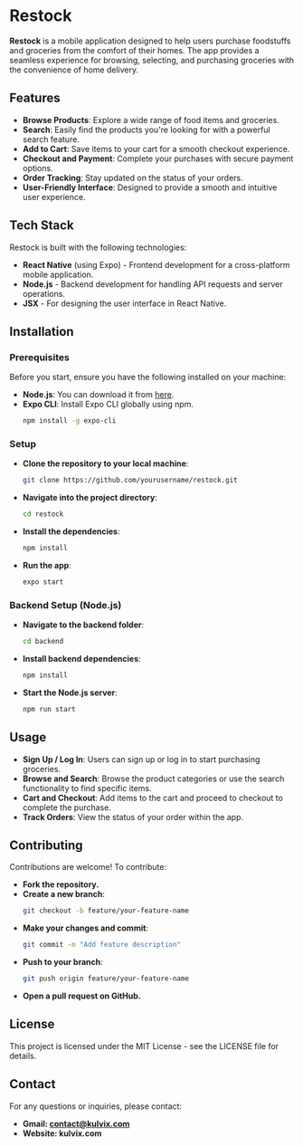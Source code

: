 # Restock

**Restock** is a mobile application designed to help users purchase foodstuffs and groceries from the comfort of their homes. The app provides a seamless experience for browsing, selecting, and purchasing groceries with the convenience of home delivery.

## Features
- **Browse Products**: Explore a wide range of food items and groceries.
- **Search**: Easily find the products you're looking for with a powerful search feature.
- **Add to Cart**: Save items to your cart for a smooth checkout experience.
- **Checkout and Payment**: Complete your purchases with secure payment options.
- **Order Tracking**: Stay updated on the status of your orders.
- **User-Friendly Interface**: Designed to provide a smooth and intuitive user experience.

## Tech Stack
Restock is built with the following technologies:
- **React Native** (using Expo) - Frontend development for a cross-platform mobile application.
- **Node.js** - Backend development for handling API requests and server operations.
- **JSX** - For designing the user interface in React Native.

## Installation

### Prerequisites
Before you start, ensure you have the following installed on your machine:
- **Node.js**: You can download it from [here](https://nodejs.org/).
- **Expo CLI**: Install Expo CLI globally using npm.
  ```bash
  npm install -g expo-cli

### Setup

- **Clone the repository to your local machine**:
  ```bash
  git clone https://github.com/yourusername/restock.git
- **Navigate into the project directory**:
  ```bash
  cd restock

- **Install the dependencies**:
  ```bash
  npm install

- **Run the app**:
  ```bash
  expo start
### Backend Setup (Node.js)

- **Navigate to the backend folder**:
  ```bash
  cd backend

- **Install backend dependencies**:
  ```bash
  npm install

- **Start the Node.js server**:
  ```bash
  npm run start

## Usage
- **Sign Up / Log In**: Users can sign up or log in to start purchasing groceries.
- **Browse and Search**: Browse the product categories or use the search functionality to find specific items.
- **Cart and Checkout**: Add items to the cart and proceed to checkout to complete the purchase.
- **Track Orders**: View the status of your order within the app.

## Contributing
Contributions are welcome!
To contribute:
- **Fork the repository.**
- **Create a new branch**:
  ```bash
  git checkout -b feature/your-feature-name

- **Make your changes and commit**:
  ```bash
  git commit -m "Add feature description"

- **Push to your branch**:
  ```bash
  git push origin feature/your-feature-name

- **Open a pull request on GitHub.**

## License
This project is licensed under the MIT License - see the LICENSE file for details.

## Contact
For any questions or inquiries, please contact:
- **Gmail: contact@kulvix.com**
- **Website: kulvix.com**
